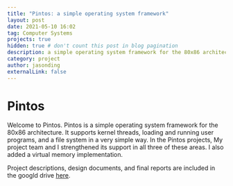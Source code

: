 ```yaml
---
title: "Pintos: a simple operating system framework"
layout: post
date: 2021-05-10 16:02
tag: Computer Systems
projects: true
hidden: true # don't count this post in blog pagination
description: a simple operating system framework for the 80x86 architecture
category: project
author: jasonding
externalLink: false
---
```


# Pintos

Welcome to Pintos. Pintos is a simple operating system framework for the 80x86 architecture. It supports kernel threads, loading and running user programs, and a file system in a very simple way. In the Pintos projects, My project team and I strengthened its support in all three of these areas. I also added a virtual memory implementation.

Project descriptions, design documents, and final reports are included in the googld drive [here](https://drive.google.com/drive/folders/1ljKJaOEDG-NJsVtgqRMh0nyfdkOSSqcs?usp=share_link).

